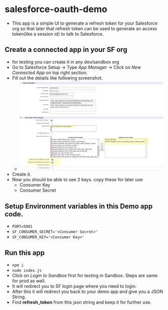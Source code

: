 # salesforce-oauth-demo
* This app is a simple UI to generate a refresh token for your Salesforce org so that later that refresh token can be used to generate an access token(like a session id) to talk to Salesforce.

## Create a connected app in your SF org
* for testing you can create it in any dev/sandbox org
* Go to Salesforce Setup -> Type _App Manager_ -> Click on _New Connected App_ on top right section.
* Fill out the details like following screenshot.
    * ![Connected App](./create-connected-app.png?raw=true "Connected App")
* Create it.
* Now you should be able to see 2 keys. copy these for later use
    * Consumer Key
    * Consumer Secret

## Setup Environment variables in this Demo app code.
* ```PORT=5001```
* ```SF_CONSUMER_SECRET='<Consumer Secret>'```
* ```SF_CONSUMER_KEY='<Consumer Key>'```

## Run this app
* ```npm i```
* ```node index.js```
* Click on _Login to Sandbox_ first for testing in Sandbox. Steps are same for prod as well.
* It will redirect you to SF login page where you need to login.
* After this it will redirect you back to your demo app and give you a JSON String.
* Find **refresh_token** from this json string and keep it for further use.